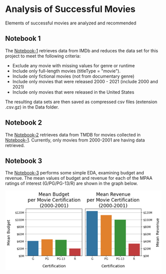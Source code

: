 # Analysis of Successful Movies
 Elements of successful movies are analyzed and recommended

## Notebook 1
The [Notebook-1](Notebook-1.ipynb) retrieves data from IMDb and reduces the data set for this project to meet the following criteria:
* Exclude any movie with missing values for genre or runtime
* Include only full-length movies (titleType = "movie").
* Include only fictional movies (not from documentary genre)
* Include only movies that were released 2000 - 2021 (include 2000 and 2021)
* Include only movies that were released in the United States

The resulting data sets are then saved as compressed csv files (extension .csv.gz) in the Data folder.

## Notebook 2
The [Notebook-2](Notebook-2.ipynb) retrieves data from TMDB for movies collected in [Notebook-1](Notebook-1.ipynb). Currently, only movies from 2000-2001 are having data retrieved.


## Notebook 3
The [Notebook-3](Notebook-3.ipynb) performs some simple EDA, examining budget and revenue. The mean values of budget and revenue for each of the MPAA ratings of interest (G/PG/PG-13/R) are shown in the graph below.

![budget_revenue_means.png](budget_revenue_means.png)

